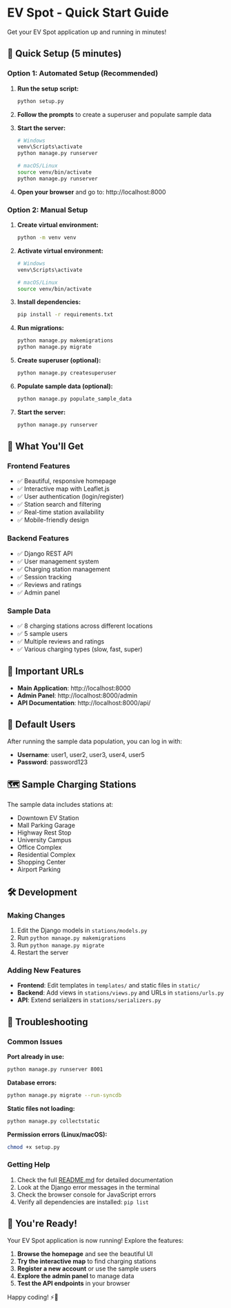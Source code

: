 # EV Spot - Quick Start Guide

Get your EV Spot application up and running in minutes!

## 🚀 Quick Setup (5 minutes)

### Option 1: Automated Setup (Recommended)

1. **Run the setup script:**
   ```bash
   python setup.py
   ```

2. **Follow the prompts** to create a superuser and populate sample data

3. **Start the server:**
   ```bash
   # Windows
   venv\Scripts\activate
   python manage.py runserver
   
   # macOS/Linux
   source venv/bin/activate
   python manage.py runserver
   ```

4. **Open your browser** and go to: http://localhost:8000

### Option 2: Manual Setup

1. **Create virtual environment:**
   ```bash
   python -m venv venv
   ```

2. **Activate virtual environment:**
   ```bash
   # Windows
   venv\Scripts\activate
   
   # macOS/Linux
   source venv/bin/activate
   ```

3. **Install dependencies:**
   ```bash
   pip install -r requirements.txt
   ```

4. **Run migrations:**
   ```bash
   python manage.py makemigrations
   python manage.py migrate
   ```

5. **Create superuser (optional):**
   ```bash
   python manage.py createsuperuser
   ```

6. **Populate sample data (optional):**
   ```bash
   python manage.py populate_sample_data
   ```

7. **Start the server:**
   ```bash
   python manage.py runserver
   ```

## 🎯 What You'll Get

### Frontend Features
- ✅ Beautiful, responsive homepage
- ✅ Interactive map with Leaflet.js
- ✅ User authentication (login/register)
- ✅ Station search and filtering
- ✅ Real-time station availability
- ✅ Mobile-friendly design

### Backend Features
- ✅ Django REST API
- ✅ User management system
- ✅ Charging station management
- ✅ Session tracking
- ✅ Reviews and ratings
- ✅ Admin panel

### Sample Data
- ✅ 8 charging stations across different locations
- ✅ 5 sample users
- ✅ Multiple reviews and ratings
- ✅ Various charging types (slow, fast, super)

## 🔗 Important URLs

- **Main Application**: http://localhost:8000
- **Admin Panel**: http://localhost:8000/admin
- **API Documentation**: http://localhost:8000/api/

## 👤 Default Users

After running the sample data population, you can log in with:

- **Username**: user1, user2, user3, user4, user5
- **Password**: password123

## 🗺️ Sample Charging Stations

The sample data includes stations at:
- Downtown EV Station
- Mall Parking Garage
- Highway Rest Stop
- University Campus
- Office Complex
- Residential Complex
- Shopping Center
- Airport Parking

## 🛠️ Development

### Making Changes
1. Edit the Django models in `stations/models.py`
2. Run `python manage.py makemigrations`
3. Run `python manage.py migrate`
4. Restart the server

### Adding New Features
- **Frontend**: Edit templates in `templates/` and static files in `static/`
- **Backend**: Add views in `stations/views.py` and URLs in `stations/urls.py`
- **API**: Extend serializers in `stations/serializers.py`

## 🐛 Troubleshooting

### Common Issues

**Port already in use:**
```bash
python manage.py runserver 8001
```

**Database errors:**
```bash
python manage.py migrate --run-syncdb
```

**Static files not loading:**
```bash
python manage.py collectstatic
```

**Permission errors (Linux/macOS):**
```bash
chmod +x setup.py
```

### Getting Help

1. Check the full [README.md](README.md) for detailed documentation
2. Look at the Django error messages in the terminal
3. Check the browser console for JavaScript errors
4. Verify all dependencies are installed: `pip list`

## 🎉 You're Ready!

Your EV Spot application is now running! Explore the features:

1. **Browse the homepage** and see the beautiful UI
2. **Try the interactive map** to find charging stations
3. **Register a new account** or use the sample users
4. **Explore the admin panel** to manage data
5. **Test the API endpoints** in your browser

Happy coding! ⚡🚗 